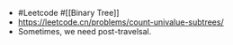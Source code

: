 - #Leetcode #[[Binary Tree]]
- https://leetcode.cn/problems/count-univalue-subtrees/
- Sometimes, we need post-travelsal.